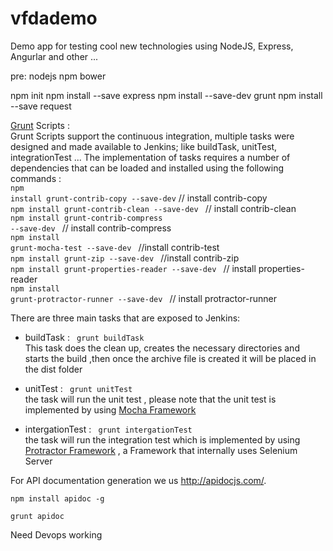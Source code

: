 # vfdademo
Demo app for testing cool new technologies using NodeJS, Express, Angurlar and other ...

pre:
nodejs
npm
bower

npm init
npm install --save express
npm install --save-dev  grunt
npm install --save request


[Grunt](http://gruntjs.com/) Scripts :</br>
Grunt Scripts support the continuous integration, multiple tasks were designed and made available to Jenkins; like buildTask, unitTest, integrationTest ... The implementation of tasks requires a number of dependencies that can be loaded and installed using the following commands : </br>
 <code>npm install grunt-contrib-copy --save-dev</code>        // install contrib-copy </br>
 <code>npm install grunt-contrib-clean --save-dev </code>      // install contrib-clean </br>
 <code>npm install grunt-contrib-compress --save-dev </code>   // install contrib-compress </br>
 <code>npm install grunt-mocha-test --save-dev </code>          //install contrib-test  </br> 
 <code>npm install grunt-zip --save-dev </code>                 //install contrib-zip  </br>
 <code>npm install grunt-properties-reader --save-dev </code>    // install properties-reader </br>
 <code>npm install grunt-protractor-runner --save-dev </code>    // install protractor-runner </br>
 
There are three main tasks that are exposed to Jenkins: </br>
* buildTask : <code> grunt buildTask</code> </br>
This task does the clean up, creates the necessary directories and starts the build ,then once the archive file is created it will be placed in the dist folder </br>
 
*	unitTest : <code> grunt unitTest </code> </br>
the task will run the unit test , please note that  the unit test is implemented by using [Mocha Framework](http://mochajs.org/) </br>

*	intergationTest : <code> grunt intergationTest </code> </br>
the task will run the integration test which is implemented by using [Protractor Framework](https://angular.github.io/protractor/#/) ,  a Framework that internally uses Selenium Server</br>
 

For API documentation generation we us http://apidocjs.com/.

<code>npm install apidoc -g</code>

<code>grunt apidoc</code>

Need Devops working
